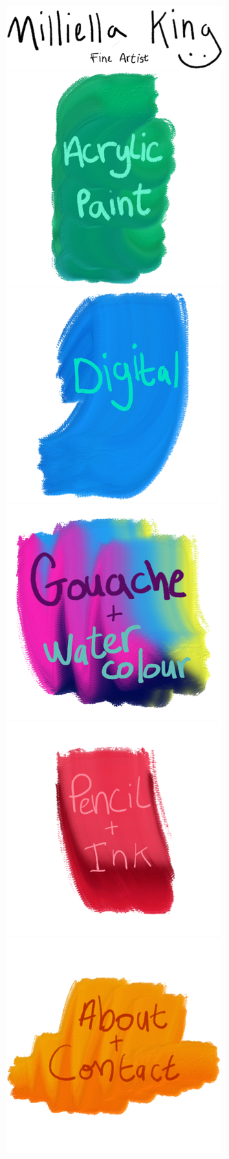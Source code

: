 <!DOCTYPE html>
<html lang="en">

<head>
  <meta charset="UTF-8">
  <meta http-equiv="X-UA-Compatible" content="IE=edge">
  <meta name="viewport" content="width=device-width, initial-scale=1.0">
  <title>portfolio i like this one</title>
  <link rel="Stylesheet" href="css/homepage.css">

</head>
<!--title of the page and a subheading-->

<body>
  <div class="header">
    <img src="images/name-logo.png" alt="Milliella King, Fine Artist">
  </div>
  <div class="row">
    <a href="paintings.html">
      <img src="images/oil-paint5.png" alt="Acrylic Paintings">
    </a>
    <a href="digital.html">
      <img src="images/oil-paint2.png" alt="Digital Work">
    </a>
    <a href="gouache.html">
      <img src="images/oil-paint3.png" alt="Gouache Paintings">
    </a>
  </div>
  <div class="row">
    <a href="pencil.html">
      <img src="images/oil-paint1.png" alt="Pencil and Ink work">
    </a>
    <a href="about.html">
      <img src="images/oil-paint6.png" alt="contact and about">
    </a>
  </div>
</body>


<!-- 168.1.106:5500 -->
<!-- "http://192.168.1.106:5500/portfolio/paintings.html" original paintings link -->
